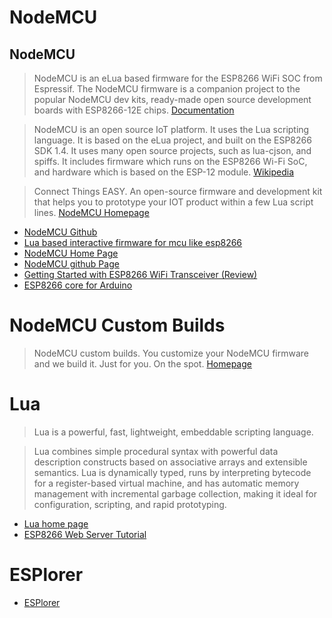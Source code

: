 # NodeMCU

## NodeMCU

> NodeMCU is an eLua based firmware for the ESP8266 WiFi SOC from Espressif. The NodeMCU firmware is a companion project to the popular NodeMCU dev kits, ready-made open source development boards with ESP8266-12E chips. [Documentation](https://nodemcu.readthedocs.io/en/master/)

> NodeMCU is an open source IoT platform. It uses the Lua scripting language. It is based on the eLua project, and built on the ESP8266 SDK 1.4. It uses many open source projects, such as lua-cjson, and spiffs. It includes firmware which runs on the ESP8266 Wi-Fi SoC, and hardware which is based on the ESP-12 module. [Wikipedia](https://en.wikipedia.org/wiki/NodeMCU)

> Connect Things EASY. An open-source firmware and development kit that helps you to prototype your IOT product within a few Lua script lines. [NodeMCU Homepage](http://nodemcu.com/index_en.html)

- [NodeMCU Github](https://github.com/nodemcu/)
- [Lua based interactive firmware for mcu like esp8266](https://github.com/nodemcu/nodemcu-firmware)
- [NodeMCU Home Page](http://nodemcu.com/index_en.html)
- [NodeMCU github Page](https://github.com/nodemcu)
- [Getting Started with ESP8266 WiFi Transceiver (Review)](http://randomnerdtutorials.com/getting-started-with-esp8266-wifi-transceiver-review/)
- [ESP8266 core for Arduino](https://github.com/esp8266/Arduino)

# NodeMCU Custom Builds

> NodeMCU custom builds. You customize your NodeMCU firmware and we build it. Just for you. On the spot. [Homepage](http://nodemcu-build.com/)


# Lua

> Lua is a powerful, fast, lightweight, embeddable scripting language.

> Lua combines simple procedural syntax with powerful data description constructs based on associative arrays and extensible semantics. Lua is dynamically typed, runs by interpreting bytecode for a register-based virtual machine, and has automatic memory management with incremental garbage collection, making it ideal for configuration, scripting, and rapid prototyping.

- [Lua home page](http://www.lua.org/)
- [ESP8266 Web Server Tutorial](http://randomnerdtutorials.com/esp8266-web-server/)


# ESPlorer

- [ESPlorer](http://esp8266.ru/esplorer-latest/?f=ESPlorer.zip)

